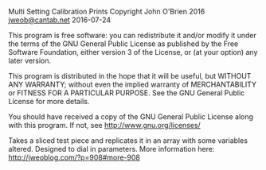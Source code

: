 Multi Setting Calibration Prints
Copyright John O'Brien 2016 jweob@cantab.net 2016-07-24

This program is free software: you can redistribute it and/or modify it under the terms of the GNU General Public
License as published by the Free Software Foundation, either version 3 of the License, or (at your option) any later
version.

This program is distributed in the hope that it will be useful, but WITHOUT ANY WARRANTY; without even the implied
warranty of MERCHANTABILITY or FITNESS FOR A PARTICULAR PURPOSE. See the GNU General Public License for more details.

You should have received a copy of the GNU General Public License along with this program.
If not, see http://www.gnu.org/licenses/


Takes a sliced test piece and replicates it in an array with some variables altered. Designed to dial in
parameters. More information here: http://jweoblog.com/?p=908#more-908
